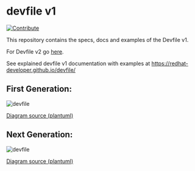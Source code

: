 # devfile v1

[![Contribute](https://che.openshift.io/factory/resources/factory-contribute.svg)](https://che.openshift.io/f?url=https://github.com/redhat-developer/devfile)

This repository contains the specs, docs and examples of the Devfile v1.

For Devfile v2 go [here](https://devfile.github.io/devfile/index.html). 

See explained devfile v1 documentation with examples at https://redhat-developer.github.io/devfile/

## First Generation:

![devfile](devfile.png)

[Diagram source (plantuml)](devfile.plantuml)

## Next Generation:

![devfile](devfile_next.png)

[Diagram source (plantuml)](devfile_next.plantuml)
